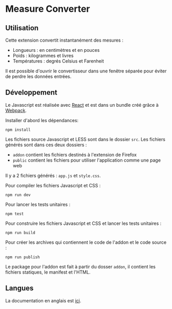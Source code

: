 # Measure Converter

## Utilisation

Cette extension convertit instantanément des mesures :
* Longueurs : en centimètres et en pouces
* Poids : kilogrammes et livres
* Températures : degrés Celsius et Farenheit

Il est possible d'ouvrir le convertisseur dans une fenêtre séparée pour éviter de perdre les données entrées.

## Développement

Le Javascript est réalisée avec [React](https://reactjs.org) et est dans un bundle créé grâce à [Webpack](https://webpack.js.org).

Installer d'abord les dépendances:

`npm install`

Les fichiers source Javascript et LESS sont dans le dossier `src`. Les fichiers générés sont dans ces deux dossiers :
* `addon` contient les fichiers destinés à l'extension de Firefox
* `public` contient les fichiers pour utiliser l'application comme une page web

Il y a 2 fichiers générés : `app.js` et `style.css`.

Pour compiler les fichiers Javascript et CSS :

`npm run dev`

Pour lancer les tests unitaires :

`npm test`

Pour construire les fichiers Javascript et CSS et lancer les tests unitaires :

`npm run build`

Pour créer les archives qui contiennent le code de l'addon et le code source :

`npm run publish`

Le package pour l'addon est fait à partir du dosser `addon`, il contient les fichiers statiques, le manifest et l'HTML.

## Langues

La documentation en anglais est [ici](README.md).
